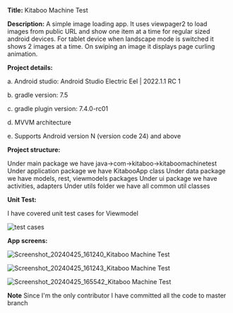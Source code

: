 <b>Title:</b> Kitaboo Machine Test

<b>Description:</b> A simple image loading app. It uses viewpager2 to load images from public URL and show one item at a time for regular sized android devices. 
For tablet device when landscape mode is switched it shows 2 images at a time. 
On swiping an image it displays page curling animation.



<b>Project details:</b>

a. Android studio: Android Studio Electric Eel | 2022.1.1 RC 1

b. gradle version: 7.5

c. gradle plugin version: 7.4.0-rc01

d. MVVM architecture

e. Supports Android version N (version code 24) and above

<b>Project structure:</b>

Under main package we have java->com->kitaboo->kitaboomachinetest
Under application package we have KitabooApp class
Under data package we have models, rest, viewmodels packages
Under ui package we have activities, adapters
Under utils folder we have all common util classes


<b>Unit Test:</b>

I have covered unit test cases for Viewmodel

![test cases](https://github.com/PratikShinde-2012/Kitaboo-machine-test/assets/44629924/b818868f-bc96-4c83-ab83-18402548d5cb)


<b>App screens:</b>

![Screenshot_20240425_161240_Kitaboo Machine Test](https://github.com/PratikShinde-2012/Kitaboo-machine-test/assets/44629924/7dd77385-4676-4873-a659-5d3e26b35845)


![Screenshot_20240425_161243_Kitaboo Machine Test](https://github.com/PratikShinde-2012/Kitaboo-machine-test/assets/44629924/8e955b6d-b94a-4574-a74e-17a6a67843e1)


![Screenshot_20240425_165542_Kitaboo Machine Test](https://github.com/PratikShinde-2012/Kitaboo-machine-test/assets/44629924/92076662-8134-42ea-8631-95b3c3149375)



<b>Note</b> Since I'm the only contributor I have committed all the code to master branch
